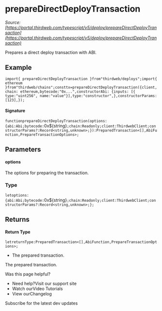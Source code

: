 # prepareDirectDeployTransaction

*Source: [https://portal.thirdweb.com/typescript/v5/deploy/prepareDirectDeployTransaction](https://portal.thirdweb.com/typescript/v5/deploy/prepareDirectDeployTransaction)*

Prepares a direct deploy transaction with ABI.

## Example

`import{ prepareDirectDeployTransaction }from"thirdweb/deploys";import{ ethereum }from"thirdweb/chains";consttx=prepareDirectDeployTransaction({client,chain: ethereum,bytecode:"0x...",constructorAbi: {inputs: [{ type:"uint256", name:"value"}],type:"constructor",},constructorParams: [123],});`
#### Signature

`functionprepareDirectDeployTransaction(options:{abi:Abi;bytecode:`0x${string}`;chain:Readonly;client:ThirdwebClient;constructorParams?:Record<string,unknown>;}):PreparedTransaction<[],AbiFunction,PrepareTransactionOptions>;`
## Parameters

#### options

The options for preparing the transaction.

### Type

`letoptions:{abi:Abi;bytecode:`0x${string}`;chain:Readonly;client:ThirdwebClient;constructorParams?:Record<string,unknown>;};`
## Returns

#### Return Type

`letreturnType:PreparedTransaction<[],AbiFunction,PrepareTransactionOptions>;`
* The prepared transaction.

The prepared transaction.

Was this page helpful?

* Need help?Visit our support site
* Watch ourVideo Tutorials
* View ourChangelog

Subscribe for the latest dev updates

